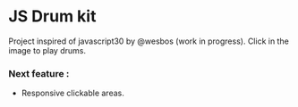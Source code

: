 # JS Drum kit

Project inspired of javascript30 by @wesbos (work in progress). Click in the image to play drums.

### Next feature :

- Responsive clickable areas.

